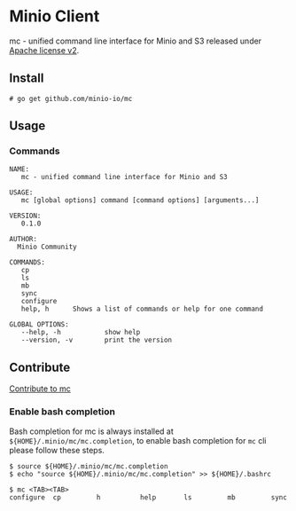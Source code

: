 # Minio Client

mc - unified command line interface for Minio and S3 released under [Apache license v2](./LICENSE).

## Install

```
# go get github.com/minio-io/mc
```

## Usage

### Commands
```
NAME:
   mc - unified command line interface for Minio and S3

USAGE:
   mc [global options] command [command options] [arguments...]

VERSION:
   0.1.0

AUTHOR:
  Minio Community

COMMANDS:
   cp
   ls
   mb
   sync
   configure
   help, h      Shows a list of commands or help for one command

GLOBAL OPTIONS:
   --help, -h           show help
   --version, -v        print the version
```

## Contribute

[Contribute to mc](./CONTRIBUTING.md)

### Enable bash completion

Bash completion for mc is always installed at ``${HOME}/.minio/mc/mc.completion``, to enable bash completion for ``mc`` cli please follow these steps.

```
$ source ${HOME}/.minio/mc/mc.completion
$ echo "source ${HOME}/.minio/mc/mc.completion" >> ${HOME}/.bashrc
```

```
$ mc <TAB><TAB>
configure  cp         h          help       ls         mb         sync
```
